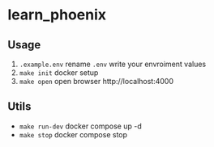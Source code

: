 # learn_phoenix

## Usage

1. `.example.env` rename `.env` write your envroiment values
2. `make init` docker setup
3. `make open` open browser http://localhost:4000

## Utils

- `make run-dev` docker compose up -d
- `make stop` docker compose stop

